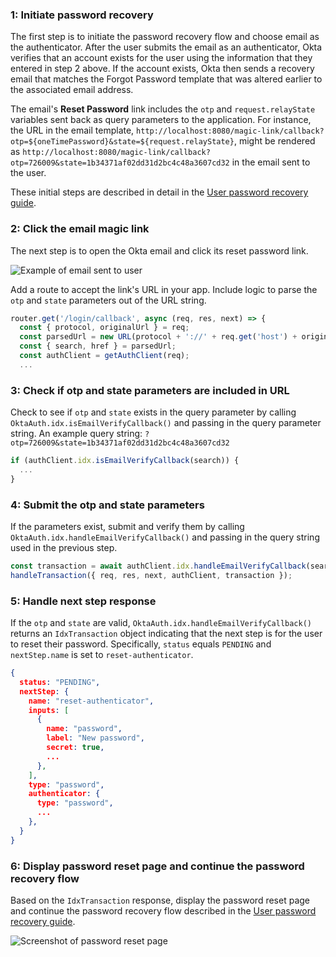 ### 1: Initiate password recovery

The first step is to initiate the password recovery flow and choose email as the authenticator. After the user submits the email as an authenticator, Okta verifies that an account exists for the user using the information that they entered in step 2 above. If the account exists, Okta then sends a recovery email that matches the Forgot Password template that was altered earlier to the associated email address.

The email's **Reset Password** link includes the `otp` and `request.relayState` variables sent back as query parameters to the application. For instance, the URL in the email template, `http://localhost:8080/magic-link/callback?otp=${oneTimePassword}&state=${request.relayState}`, might be rendered as `http://localhost:8080/magic-link/callback?otp=726009&state=1b34371af02dd31d2bc4c48a3607cd32` in the email sent to the user.

These initial steps are described in detail in the [User password recovery guide](docs/guides/oie-embedded-sdk-use-case-pwd-recovery-mfa/nodejs/main/).

### 2: Click the email magic link

The next step is to open the Okta email and click its reset password link.

<div class="common-image-format">

![Example of email sent to user](/img/advanced-use-cases/custom-pwd-recovery-custom-email.png "Password recovery email")

</div>

Add a route to accept the link's URL in your app. Include logic to parse the `otp` and `state` parameters out of the URL string.

```javascript
router.get('/login/callback', async (req, res, next) => {
  const { protocol, originalUrl } = req;
  const parsedUrl = new URL(protocol + '://' + req.get('host') + originalUrl);
  const { search, href } = parsedUrl;
  const authClient = getAuthClient(req);
  ...
```

### 3: Check if otp and state parameters are included in URL

Check to see if `otp` and `state` exists in the query parameter by calling `OktaAuth.idx.isEmailVerifyCallback()` and passing in the query parameter string. An example query string: `?otp=726009&state=1b34371af02dd31d2bc4c48a3607cd32`

```javascript
if (authClient.idx.isEmailVerifyCallback(search)) {
  ...
}
```

### 4: Submit the otp and state parameters

If the parameters exist, submit and verify them by calling `OktaAuth.idx.handleEmailVerifyCallback()` and passing in the query string used in the previous step.

```javascript
const transaction = await authClient.idx.handleEmailVerifyCallback(search);
handleTransaction({ req, res, next, authClient, transaction });
```

### 5: Handle next step response

If the `otp` and `state` are valid, `OktaAuth.idx.handleEmailVerifyCallback()` returns an `IdxTransaction` object indicating that the next step is for the user to reset their password.  Specifically, `status` equals `PENDING` and `nextStep.name` is set to `reset-authenticator`.

```json
{
  status: "PENDING",
  nextStep: {
    name: "reset-authenticator",
    inputs: [
      {
        name: "password",
        label: "New password",
        secret: true,
        ...
      },
    ],
    type: "password",
    authenticator: {
      type: "password",
      ...
    },
  }
}

```

### 6: Display password reset page and continue the password recovery flow

Based on the `IdxTransaction` response, display the password reset page and continue the password recovery flow described in the [User password recovery guide](/docs/guides/oie-embedded-sdk-use-case-pwd-recovery-mfa/nodejs/main/).

<div class="common-image-format bordered-image">

![Screenshot of password reset page](/img/advanced-use-cases/custom-pwd-recovery-custom-sdk-reset-pwd-page.png)

</div>
